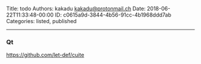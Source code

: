 Title: todo
Authors: kakadu <kakadu@protonmail.ch>
Date: 2018-06-22T11:33:48-00:00
ID: c0615a9d-3844-4b56-91cc-4b1968ddd7ab
Categories: listed, published

---

### Qt 

https://github.com/let-def/cuite 
